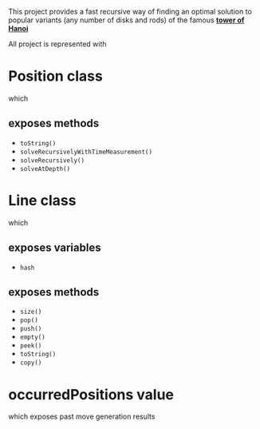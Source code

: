 This project provides a fast recursive way of finding an optimal solution to popular variants (any number of disks and
rods) of the famous **[tower of Hanoi](https://en.wikipedia.org/wiki/Tower_of_Hanoi)**

All project is represented with

# **Position class**

which

## exposes methods

- `toString()`
- `solveRecursivelyWithTimeMeasurement()`
- `solveRecursively()`
- `solveAtDepth()`

# **Line class**

which

## exposes variables

- `hash`

## exposes methods

- `size()`
- `pop()`
- `push()`
- `empty()`
- `peek()`
- `toString()`
- `copy()`

# **occurredPositions value**

which exposes past move generation results
